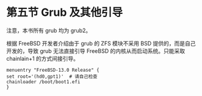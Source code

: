 # 第五节 Grub 及其他引导

注意，本书所有 grub 均为 grub2。

根据 FreeBSD 开发者介绍由于 grub 的 ZFS 模块不采用 BSD 提供的，而是自己开发的，导致 grub 无法直接引导 FreeBSD 的内核从而启动系统。只能采取 chainlain+1 的方式间接引导。

```
menuentry "FreeBSD-13.0 Release" {
set root='(hd0,gpt1)'  # 请自己检查
chainloader /boot/boot1.efi
}
```
